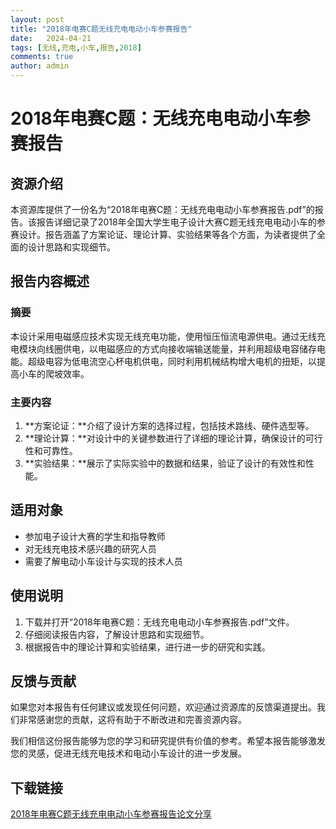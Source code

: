 ```yaml
---
layout: post
title: "2018年电赛C题无线充电电动小车参赛报告"
date:   2024-04-21
tags: [无线,充电,小车,报告,2018]
comments: true
author: admin
---
```

# 2018年电赛C题：无线充电电动小车参赛报告

## 资源介绍

本资源库提供了一份名为“2018年电赛C题：无线充电电动小车参赛报告.pdf”的报告。该报告详细记录了2018年全国大学生电子设计大赛C题无线充电电动小车的参赛设计。报告涵盖了方案论证、理论计算、实验结果等各个方面，为读者提供了全面的设计思路和实现细节。

## 报告内容概述

### 摘要

本设计采用电磁感应技术实现无线充电功能，使用恒压恒流电源供电。通过无线充电模块向线圈供电，以电磁感应的方式向接收端输送能量，并利用超级电容储存电能。超级电容为低电流空心杯电机供电，同时利用机械结构增大电机的扭矩，以提高小车的爬坡效率。

### 主要内容

1. **方案论证：**介绍了设计方案的选择过程，包括技术路线、硬件选型等。
2. **理论计算：**对设计中的关键参数进行了详细的理论计算，确保设计的可行性和可靠性。
3. **实验结果：**展示了实际实验中的数据和结果，验证了设计的有效性和性能。

## 适用对象

- 参加电子设计大赛的学生和指导教师
- 对无线充电技术感兴趣的研究人员
- 需要了解电动小车设计与实现的技术人员

## 使用说明

1. 下载并打开“2018年电赛C题：无线充电电动小车参赛报告.pdf”文件。
2. 仔细阅读报告内容，了解设计思路和实现细节。
3. 根据报告中的理论计算和实验结果，进行进一步的研究和实践。

## 反馈与贡献

如果您对本报告有任何建议或发现任何问题，欢迎通过资源库的反馈渠道提出。我们非常感谢您的贡献，这将有助于不断改进和完善资源内容。

我们相信这份报告能够为您的学习和研究提供有价值的参考。希望本报告能够激发您的灵感，促进无线充电技术和电动小车设计的进一步发展。

## 下载链接

[2018年电赛C题无线充电电动小车参赛报告论文分享](https://pan.quark.cn/s/69eb8e243360)